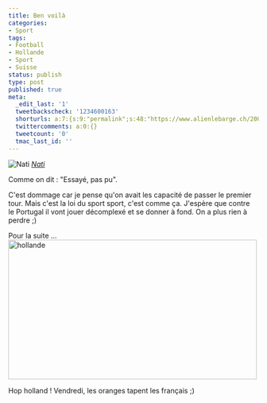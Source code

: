 ```yaml
---
title: Ben voilà
categories:
- Sport
tags:
- Football
- Hollande
- Sport
- Suisse
status: publish
type: post
published: true
meta:
  _edit_last: '1'
  tweetbackscheck: '1234600163'
  shorturls: a:7:{s:9:"permalink";s:48:"https://www.alienlebarge.ch/2008/06/12/ben-voila/";s:7:"tinyurl";s:25:"https://tinyurl.com/cwg6yy";s:4:"isgd";s:17:"https://is.gd/ikdC";s:5:"bitly";s:18:"https://bit.ly/i4mc";s:5:"snipr";s:22:"https://snipr.com/b9x80";s:5:"snurl";s:22:"https://snurl.com/b9x80";s:7:"snipurl";s:24:"https://snipurl.com/b9x80";}
  twittercomments: a:0:{}
  tweetcount: '0'
  tmac_last_id: ''
---
```

<img src="https://farm4.static.flickr.com/3113/2572653865_9cdb209ec4.jpg" alt="Nati" />
<em><a title="photo sharing" href="https://www.flickr.com/photos/alienlebarge/2572653865/">Nati</a></em>

Comme on dit : "Essayé, pas pu".

C'est dommage car je pense qu'on avait les capacité de passer le premier tour. Mais c'est la loi du sport sport, c'est comme ça.
J'espère que contre le Portugal il vont jouer décomplexé et se donner à fond. On a plus rien à perdre ;) 

Pour la suite ... <!--more-->
<a title="hollande de alienlebarge, sur Flickr" href="https://www.flickr.com/photos/alienlebarge/2573548232/"><img src="https://farm4.static.flickr.com/3271/2573548232_1d5d248ff3.jpg" alt="hollande" width="500" height="281" /></a>

<a title="hollande de alienlebarge, sur Flickr" href="https://www.flickr.com/photos/alienlebarge/2573548232/"></a>Hop holland ! Vendredi, les oranges tapent les français ;)
